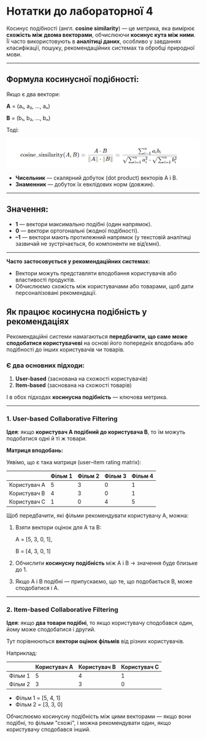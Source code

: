 # Нотатки до лабораторної 4

Косинус подібності (англ. **cosine similarity**) — це метрика, яка вимірює **схожість між двома векторами**, обчислюючи **косинус кута між ними**. Її часто використовують в **аналітиці даних**, особливо у завданнях класифікації, пошуку, рекомендаційних системах та обробці природної мови.

---

## Формула косинусної подібності:

Якщо є два вектори:

**A** = (a₁, a₂, ..., aₙ)

**B** = (b₁, b₂, ..., bₙ)

Тоді:

![image.png](image.png)

- **Чисельник** — скалярний добуток (dot product) векторів A і B.
- **Знаменник** — добуток їх евклідових норм (довжин).

---

## Значення:

- **1** — вектори максимально подібні (один напрямок).
- **0** — вектори ортогональні (жодної подібності).
- **–1** — вектори мають протилежний напрямок (у текстовій аналітиці зазвичай не зустрічається, бо компоненти не від’ємні).

---

**Часто застосовується у рекомендаційних системах:**

- Вектори можуть представляти вподобання користувачів або властивості продуктів.
- Обчислюємо схожість між користувачами або товарами, щоб дати персоналізовані рекомендації.

## Як працює косинусна подібність у рекомендаціях

Рекомендаційні системи намагаються **передбачити, що саме може сподобатися користувачеві** на основі його попередніх вподобань або подібності до інших користувачів чи товарів.

### Є два основних підходи:

1. **User-based** (заснована на схожості користувачів)
2. **Item-based** (заснована на схожості товарів)

І в обох підходах **косинусна подібність** — ключова метрика.

---

### 1. User-based Collaborative Filtering

**Ідея**: якщо **користувач A подібний до користувача B**, то їм можуть подобатися одні й ті ж товари.

**Матриця вподобань:**

Уявімо, що є така матриця (user–item rating matrix):

|  | Фільм 1 | Фільм 2 | Фільм 3 | Фільм 4 |
| --- | --- | --- | --- | --- |
| Користувач A | 5 | 3 | 0 | 1 |
| Користувач B | 4 | 3 | 0 | 1 |
| Користувач C | 1 | 0 | 4 | 5 |

Щоб передбачити, які фільми рекомендувати користувачу A, можна:

1. Взяти вектори оцінок для A та B:
    
    A = [5, 3, 0, 1],
    
    B = [4, 3, 0, 1]
    
2. Обчислити **косинусну подібність** між A і B → значення буде близьке до 1.
3. Якщо A і B подібні — припускаємо, що те, що подобається B, може сподобатися і A.

---

### 2. Item-based Collaborative Filtering

**Ідея**: якщо **два товари подібні**, то якщо користувачу сподобався один, йому може сподобатися і другий.

Тут порівнюються **вектори оцінок фільмів** від різних користувачів.

Наприклад:

|  | Користувач A | Користувач B | Користувач C |
| --- | --- | --- | --- |
| Фільм 1 | 5 | 4 | 1 |
| Фільм 2 | 3 | 3 | 0 |
- Фільм 1 = [5, 4, 1]
- Фільм 2 = [3, 3, 0]

Обчислюємо косинусну подібність між цими векторами — якщо вони подібні, то фільми "схожі", і можна рекомендувати один, якщо користувачу сподобався інший.
